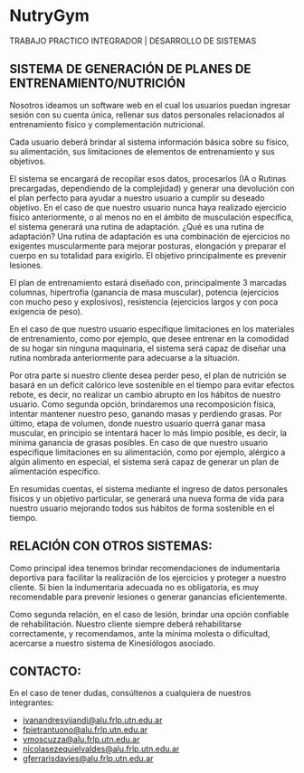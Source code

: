 # NutryGym
TRABAJO PRACTICO INTEGRADOR | DESARROLLO DE SISTEMAS

## SISTEMA DE GENERACIÓN DE PLANES DE ENTRENAMIENTO/NUTRICIÓN

Nosotros ideamos un software web en el cual los usuarios puedan ingresar sesión con su cuenta única, rellenar sus datos personales relacionados al entrenamiento físico y complementación
nutricional.

Cada usuario deberá brindar al sistema información básica sobre su físico, su alimentación,
sus limitaciones de elementos de entrenamiento y sus objetivos.

El sistema se encargará de recopilar esos datos, procesarlos (IA o Rutinas precargadas, dependiendo
de la complejidad) y generar una devolución con el plan perfecto para ayudar a nuestro usuario a cumplir su deseado objetivo.
En el caso de que nuestro usuario nunca haya realizado ejercicio físico anteriormente, o al menos no en el ámbito de musculación específica, el sistema generará una rutina de adaptación. ¿Qué es una rutina de adaptación? Una rutina de adaptación es una combinación de ejercicios no exigentes muscularmente para mejorar posturas, elongación y preparar el cuerpo en su totalidad para exigirlo. El objetivo principalmente es prevenir lesiones.

El plan de entrenamiento estará diseñado con, principalmente 3 marcadas columnas, hipertrofia (ganancia de masa muscular), potencia (ejercicios con mucho peso y explosivos), resistencia (ejercicios largos y con poca exigencia de peso).

En el caso de que nuestro usuario especifique limitaciones en los materiales de entrenamiento, como por ejemplo, que desee entrenar en la comodidad de su hogar sin ninguna maquinaria, el sistema será capaz de diseñar una rutina nombrada anteriormente para adecuarse a la situación.

Por otra parte si nuestro cliente desea perder peso, el plan de nutrición se basará en un deficit calórico leve sostenible en el tiempo para evitar efectos rebote, es decir, no realizar un cambio abrupto en los hábitos de nuestro usuario. Como segunda opción, brindaremos una recomposición física, intentar mantener nuestro peso, ganando masas y perdiendo grasas. Por último, etapa de volumen, donde nuestro usuario querrá ganar masa muscular, en principio se intentará hacer lo más limpio posible, es decir, la mínima ganancia de grasas posibles. En caso de que nuestro usuario especifique limitaciones en su alimentación, como por ejemplo, alérgico a algún alimento en especial, el sistema será capaz de generar un plan de alimentación específico.

En resumidas cuentas, el sistema mediante el ingreso de datos personales físicos y un objetivo particular, se generará una nueva forma de vida para nuestro usuario mejorando todos sus hábitos de forma sostenible en el tiempo.


## RELACIÓN CON OTROS SISTEMAS:
Como principal idea tenemos brindar recomendaciones de indumentaria deportiva para facilitar la realización de los ejercicios y proteger a nuestro cliente. Si bien la indumentaria adecuada no es obligatoria, es muy recomendable para prevenir lesiones o generar ganancias eficientemente.

Como segunda relación, en el caso de lesión, brindar una opción confiable de rehabilitación. Nuestro cliente siempre deberá rehabilitarse correctamente, y recomendamos, ante la mínima molesta o dificultad, acercarse a nuestro sistema de Kinesiólogos asociado.


## CONTACTO:
En el caso de tener dudas, consúltenos a cualquiera de nuestros integrantes:
+ ivanandresvijandi@alu.frlp.utn.edu.ar
+ fpietrantuono@alu.frlp.utn.edu.ar
+ vmoscuzza@alu.frlp.utn.edu.ar
+ nicolasezequielvaldes@alu.frlp.utn.edu.ar
+ gferrarisdavies@alu.frlp.utn.edu.ar